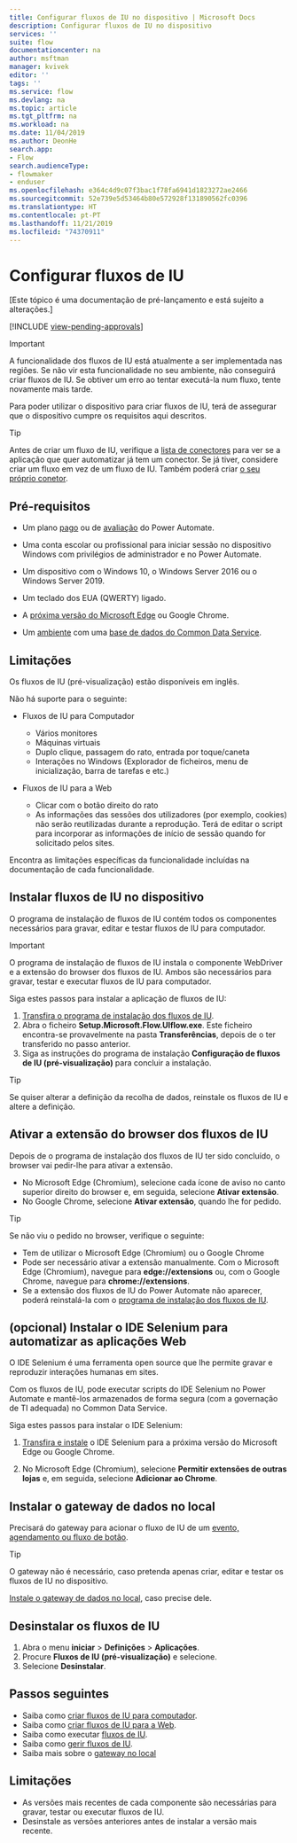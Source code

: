 ```yaml
---
title: Configurar fluxos de IU no dispositivo | Microsoft Docs
description: Configurar fluxos de IU no dispositivo
services: ''
suite: flow
documentationcenter: na
author: msftman
manager: kvivek
editor: ''
tags: ''
ms.service: flow
ms.devlang: na
ms.topic: article
ms.tgt_pltfrm: na
ms.workload: na
ms.date: 11/04/2019
ms.author: DeonHe
search.app:
- Flow
search.audienceType:
- flowmaker
- enduser
ms.openlocfilehash: e364c4d9c07f3bac1f78fa6941d1823272ae2466
ms.sourcegitcommit: 52e739e5d53464b80e572928f131890562fc0396
ms.translationtype: HT
ms.contentlocale: pt-PT
ms.lasthandoff: 11/21/2019
ms.locfileid: "74370911"
---
```

# <a name="set-up-ui-flows"></a>Configurar fluxos de IU

[Este tópico é uma documentação de pré-lançamento e está sujeito a alterações.]

[!INCLUDE [view-pending-approvals](../includes/cc-rebrand.md)]

> [!IMPORTANT]
> A funcionalidade dos fluxos de IU está atualmente a ser implementada nas regiões. Se não vir esta funcionalidade no seu ambiente, não conseguirá criar fluxos de IU. Se obtiver um erro ao tentar executá-la num fluxo, tente novamente mais tarde.

Para poder utilizar o dispositivo para criar fluxos de IU, terá de assegurar que o dispositivo cumpre os requisitos aqui descritos.

> [!TIP]
> Antes de criar um fluxo de IU, verifique a [lista de conectores](https://flow.microsoft.com/connectors/) para ver se a aplicação que quer automatizar já tem um conector. Se já tiver, considere criar um fluxo em vez de um fluxo de IU. Também poderá criar [o seu próprio conetor](https://docs.microsoft.com/connectors/custom-connectors/).

## <a name="prerequisites"></a>Pré-requisitos

- Um plano [pago](https://flow.microsoft.com/pricing/) ou de [avaliação](https://flow.microsoft.com/manage/) do Power Automate.

- Uma conta escolar ou profissional para iniciar sessão no dispositivo Windows com privilégios de administrador e no Power Automate.

- Um dispositivo com o Windows 10, o Windows Server 2016 ou o Windows Server 2019.
- Um teclado dos EUA (QWERTY) ligado.

- A [próxima versão do Microsoft Edge](https://www.microsoftedgeinsider.com) ou Google Chrome.

- Um [ambiente](https://docs.microsoft.com/power-platform/admin/environments-overview) com uma [base de dados do Common Data Service](https://docs.microsoft.com/power-platform/admin/create-database).

## <a name="limitations"></a>Limitações

Os fluxos de IU (pré-visualização) estão disponíveis em inglês.

Não há suporte para o seguinte:

-   Fluxos de IU para Computador

    -   Vários monitores
    -   Máquinas virtuais
    -   Duplo clique, passagem do rato, entrada por toque/caneta
    -   Interações no Windows (Explorador de ficheiros, menu de inicialização, barra de tarefas e etc.)

-   Fluxos de IU para a Web

    -   Clicar com o botão direito do rato
    -   As informações das sessões dos utilizadores (por exemplo, cookies) não serão reutilizadas durante a reprodução. Terá de editar o script para incorporar as informações de início de sessão quando for solicitado pelos sites.

Encontra as limitações específicas da funcionalidade incluídas na documentação de cada funcionalidade.

## <a name="install-ui-flows-on-your-device"></a>Instalar fluxos de IU no dispositivo

O programa de instalação de fluxos de IU contém todos os componentes necessários para gravar, editar e testar fluxos de IU para computador. 

>[!IMPORTANT]
>O programa de instalação de fluxos de IU instala o componente WebDriver e a extensão do browser dos fluxos de IU. Ambos são necessários para gravar, testar e executar fluxos de IU para computador.

Siga estes passos para instalar a aplicação de fluxos de IU:

1. [Transfira o programa de instalação dos fluxos de IU](https://go.microsoft.com/fwlink/?linkid=2102613).
1. Abra o ficheiro **Setup.Microsoft.Flow.UIflow.exe**. Este ficheiro encontra-se provavelmente na pasta **Transferências**, depois de o ter transferido no passo anterior.
1. Siga as instruções do programa de instalação **Configuração de fluxos de IU (pré-visualização)** para concluir a instalação.

> [!TIP]
> Se quiser alterar a definição da recolha de dados, reinstale os fluxos de IU e altere a definição.

## <a name="activate-the-ui-flows-browser-extension"></a>Ativar a extensão do browser dos fluxos de IU 

Depois de o programa de instalação dos fluxos de IU ter sido concluído, o browser vai pedir-lhe para ativar a extensão.

- No Microsoft Edge (Chromium), selecione cada ícone de aviso no canto superior direito do browser e, em seguida, selecione **Ativar extensão**.
-   No Google Chrome, selecione **Ativar extensão**, quando lhe for pedido.  

> [!TIP]
> Se não viu o pedido no browser, verifique o seguinte:
> - Tem de utilizar o Microsoft Edge (Chromium) ou o Google Chrome
> - Pode ser necessário ativar a extensão manualmente. Com o Microsoft Edge (Chromium), navegue para **edge://extensions** ou, com o Google Chrome, navegue para **chrome://extensions**.
> - Se a extensão dos fluxos de IU do Power Automate não aparecer, poderá reinstalá-la com o [programa de instalação dos fluxos de IU](https://go.microsoft.com/fwlink/?linkid=2102613).

<!-- To do for Gautier: check if the below is not bugged as there was one at some point.
> - Reinstall the extension from the Chrome store
Navigate to this link https://chrome.google.com/webstore/detail/microsoft-flow-preview/jcajipieipkmjpfakbdhmjidmhidogoo and install it manually, that will fix any issues. (For Edge Chromium, use the same link and accept when prompted to install from external stores.)
-->

## <a name="optional-install-selenium-ide-to-automate-web-applications"></a>(opcional) Instalar o IDE Selenium para automatizar as aplicações Web

O IDE Selenium é uma ferramenta open source que lhe permite gravar e reproduzir interações humanas em sites.

Com os fluxos de IU, pode executar scripts do IDE Selenium no Power Automate e mantê-los armazenados de forma segura (com a governação de TI adequada) no Common Data Service.

Siga estes passos para instalar o IDE Selenium:

1. [Transfira e instale](https://go.microsoft.com/fwlink/?linkid=2107665) o IDE Selenium para a próxima versão do Microsoft Edge ou Google Chrome.

1. No Microsoft Edge (Chromium), selecione **Permitir extensões de outras lojas** e, em seguida, selecione **Adicionar ao Chrome**.

## <a name="install-the-on-premises-data-gateway"></a>Instalar o gateway de dados no local

Precisará do gateway para acionar o fluxo de IU de um [evento, agendamento ou fluxo de botão](../getting-started.md#types-of-flows).

>[!TIP]
>O gateway não é necessário, caso pretenda apenas criar, editar e testar os fluxos de IU no dispositivo.

[Instale o gateway de dados no local](https://docs.microsoft.com/data-integration/gateway/service-gateway-install), caso precise dele.

## <a name="uninstall-ui-flows"></a>Desinstalar os fluxos de IU

1. Abra o menu **iniciar** > **Definições** > **Aplicações**.
1. Procure **Fluxos de IU (pré-visualização)** e selecione.
1. Selecione **Desinstalar**.

## <a name="next-steps"></a>Passos seguintes

- Saiba como [criar fluxos de IU para computador](create-desktop.md).
- Saiba como [criar fluxos de IU para a Web](create-web.md).
- Saiba como executar [fluxos de IU](run-ui-flow.md).
- Saiba como [gerir fluxos de IU](manage.md).
- Saiba mais sobre o [gateway no local](../gateway-reference.md#use-a-gateway)

## <a name="limitations"></a>Limitações
- As versões mais recentes de cada componente são necessárias para gravar, testar ou executar fluxos de IU.
- Desinstale as versões anteriores antes de instalar a versão mais recente.


